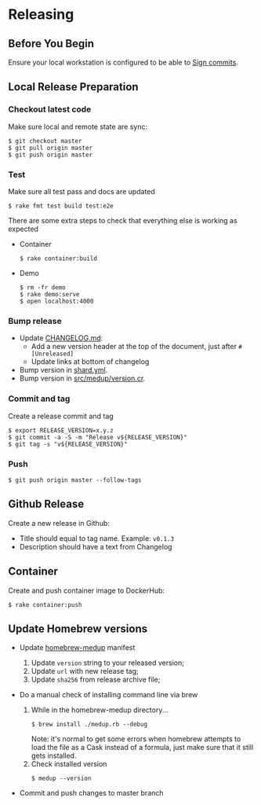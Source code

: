 # Releasing

## Before You Begin

Ensure your local workstation is configured to be able to
[Sign commits](https://docs.github.com/en/authentication/managing-commit-signature-verification/signing-commits).

## Local Release Preparation

### Checkout latest code

Make sure local and remote state are sync:

```shell
$ git checkout master
$ git pull origin master
$ git push origin master
```

### Test

Make sure all test pass and docs are updated

```shell
$ rake fmt test build test:e2e
```

There are some extra steps to check that everything else is working as expected

* Container
  ```shell
  $ rake container:build
  ```
* Demo
  ```shell
  $ rm -fr demo
  $ rake demo:serve
  $ open localhost:4000
  ```

### Bump release

* Update [CHANGELOG.md](CHANGELOG.md):
  - Add a new version header at the top of the document,
    just after `# [Unreleased]`
  - Update links at bottom of changelog
* Bump version in [shard.yml](shard.yml).
* Bump version in [src/medup/version.cr](src/medup/version.cr).

### Commit and tag

Create a release commit and tag

```shell
$ export RELEASE_VERSION=x.y.z
$ git commit -a -S -m "Release v${RELEASE_VERSION}"
$ git tag -s "v${RELEASE_VERSION}"
```

### Push

```shell
$ git push origin master --follow-tags
```

## Github Release

Create a new release in Github:
- Title should equal to tag name. Example: `v0.1.3`
- Description should have a text from Changelog

## Container

Create and push container image to DockerHub:

```shell
$ rake container:push
```

## Update Homebrew versions

- Update [homebrew-medup](https://github.com/miry/homebrew-medup/blob/master/Formula/medup.rb)
manifest
  1. Update `version` string to your released version;
  1. Update `url` with new release tag;
  1. Update `sha256` from release archive file;

- Do a manual check of installing command line via brew
  1. While in the homebrew-medup directory...
     ```shell
     $ brew install ./medup.rb --debug
     ```
     Note: it's normal to get some errors when homebrew attempts to load the file
     as a Cask instead of a formula, just make sure that it still gets installed.
  1. Check installed version
     ```shell
     $ medup --version
     ```
- Commit and push changes to master branch
